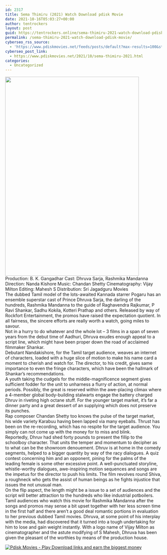 ```yaml
---
id: 2317
title: Sema Thimiru (2021) Watch Download pdisk Movie
date: 2021-10-16T05:03:27+00:00
author: tentrockers
layout: post
guid: https://tentrockers.online/sema-thimiru-2021-watch-download-pdisk-movie/
permalink: /sema-thimiru-2021-watch-download-pdisk-movie/
cyberseo_rss_source:
  - 'https://www.pdiskmovies.net/feeds/posts/default?max-results=100&start-index=101'
cyberseo_post_link:
  - https://www.pdiskmovies.net/2021/10/sema-thimiru-2021.html
categories:
  - Uncategorized
---
```

<div class="separator">
  <a href="https://blogger.googleusercontent.com/img/a/AVvXsEgJgUpJbkT-_T5O2GxaskfQWS0pWlfbkRfUEfMd95aYMjRldd2tAgdpMpoo56NYVoQRMQGg5Zr1CL3Yxx_C2kc9WBtrlamJi0rzZTCGP_02O-JFLVrrSSo-vA3h1U2yNipp6tCI70Yljwq1D8c8u-HIyh4tLJtkqF9o6rUVp17jiAdtzmBBx2iooTwe=s640"><img loading="lazy" border="0" data-original-height="640" data-original-width="430" height="640" src="https://blogger.googleusercontent.com/img/a/AVvXsEgJgUpJbkT-_T5O2GxaskfQWS0pWlfbkRfUEfMd95aYMjRldd2tAgdpMpoo56NYVoQRMQGg5Zr1CL3Yxx_C2kc9WBtrlamJi0rzZTCGP_02O-JFLVrrSSo-vA3h1U2yNipp6tCI70Yljwq1D8c8u-HIyh4tLJtkqF9o6rUVp17jiAdtzmBBx2iooTwe=w430-h640" width="430" /></a>
</div>

<div>
  <div>
    <span>Production: B. K. Gangadhar Cast: Dhruva Sarja, Rashmika Mandanna Direction: Nanda Kishore Music: Chandan Shetty Cinematography: Vijay Milton Editing: Mahesh S Distribution: Sri Jagadguru Movies&nbsp;</span>
  </div>
  
  <div>
    <span><span>The dubbed Tamil model of the lots-awaited Kannada starrer Pogaru has an ensemble superstar cast of Prince Dhruva Sarja, the darling of the hundreds, Rashmika Mandanna to the guide of Raghavendra Rajkumar, P Ravi Shankar, Sadhu Kokila, Kotteri Prathap and others.&nbsp;</span><span>Released by way of Rockfort Entertainment, the promos have raised the expectation quotient. In all fairness, the sincere efforts are really worth a watch, going miles to savour.</span></span>
  </div>
  
  <div>
    <span>Not in a hurry to do whatever and the whole lot &#8211; 3 films in a span of seven years from the debut time of Aadhuri, Dhruva exudes enough appeal to a script line, which might have been proper down the road of acclaimed filmmaker Shankar.</span>
  </div>
  
  <div>
    <span>Debutant Nandakishore, for the Tamil target audience, weaves an internet of characters, loaded with a huge slice of motion to make his name card a moment to cherish and watch for. The director, to his credit, gives same importance to even the fringe characters, which have been the hallmark of Shankar&#8217;s recommendations.</span>
  </div>
  
  <div>
    <span>A youth taking the cudgels for the middle-magnificence segment gives sufficient fodder for the unit to unharness a flurry of action, at normal periods. Possibly, the great is reserved within the awe-placing climax where a 4-member global body-building stalwarts engage the battery charged Dhruv in riveting high octane stuff. For the younger target market, it&#8217;s far a dinner party and a great dessert of an supplying which does not preserve its punches.</span>
  </div>
  
  <div>
    <span>Rap composer Chandan Shetty too knows the pulse of the target market, his wide variety Karabuu having been lapped via many eyeballs. Thrust has been on the re-recording, which has no respite for the target audience. You simply can not come up with the money for to miss and blink.</span>
  </div>
  
  <div>
    <span><span>Reportedly, Dhruv had shed forty pounds to present the fillip to the schoolboy character. That units the temper and momentum to decipher as to what can be the showroom denouement. Dhruv is at home in the comedy segments, helped to a bigger quantity by way of the racy dialogues. A quiz contest concerning him and an opponent, pining for the palms of the leading female is some other excessive point.&nbsp;</span><span>A well-punctuated storyline, whistle-worthy dialogues, awe-inspiring motion sequences and songs are the impetus for the director to push his limits. The film revolves round Shiva, a roughneck who gets the assist of human beings as he fights injustice that issues the not unusual man.</span></span>
  </div>
  
  <div>
    <span><span>On the flip aspect, the length might be a issue to a set of audiences and the script will better attraction to the hundreds who like industrial potboilers. Tamil audiences who watch this movie for Rashmika Mandanna after the songs and promos may sense a bit upset together with her less screen time in the first half and there aren&#8217;t a good deal romantic portions in evaluation to her previous dubbed Tamil movies.&nbsp;</span><span>Dhruva, at some point of his interplay with the media, had discovered that it turned into a tough undertaking for him to lose and gain weight instantly. With a logo name of Vijay Milton as cinematographer and the astute modifying of S Mahesh, Dhruva has been given the pleasant of the worthies by means of the production house.</span></span>
  </div>
</div>

[![](https://1.bp.blogspot.com/-a93bp85aB6g/YUXjACCiX3I/AAAAAAAAbQE/GHmPI7h0af0tqn6tYzd0cdrDv9Hu9LUSACLcBGAsYHQ/s16000/Play_it_New-removebg-preview.png "Pdisk Movies - Play Download links and earn the biggest money")](https://pdisklink.com/1/bnYybWtwMDAwdDYy?dn=1)